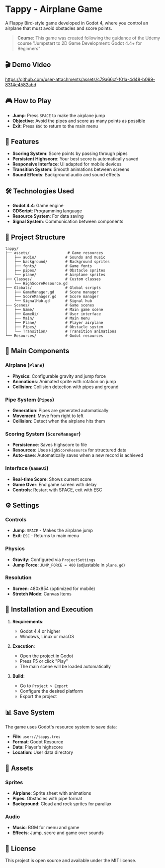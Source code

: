 # Tappy - Airplane Game

A Flappy Bird-style game developed in Godot 4, where you control an airplane that must avoid obstacles and score points.

> **Course**: This game was created following the guidance of the Udemy course "Jumpstart to 2D Game Development: Godot 4.4+ for Beginners"

## 🎬 Demo Video

https://github.com/user-attachments/assets/c79a66cf-f01a-4d48-b099-8314e4582abd

## 🎮 How to Play

- **Jump**: Press `SPACE` to make the airplane jump
- **Objective**: Avoid the pipes and score as many points as possible
- **Exit**: Press `ESC` to return to the main menu

## 🚀 Features

- **Scoring System**: Score points by passing through pipes
- **Persistent Highscore**: Your best score is automatically saved
- **Responsive Interface**: UI adapted for mobile devices
- **Transition System**: Smooth animations between screens
- **Sound Effects**: Background audio and sound effects

## 🛠️ Technologies Used

- **Godot 4.4**: Game engine
- **GDScript**: Programming language
- **Resource System**: For data saving
- **Signal System**: Communication between components

## 📁 Project Structure

```
tappy/
├── assets/                 # Game resources
│   ├── audio/             # Sounds and music
│   ├── background/        # Background sprites
│   ├── fonts/             # Game fonts
│   ├── pipes/             # Obstacle sprites
│   └── plane/             # Airplane sprites
├── Classes/               # Custom classes
│   └── HighScoreResource.gd
├── Globals/               # Global scripts
│   ├── GameManager.gd     # Scene manager
│   ├── ScoreManager.gd    # Score manager
│   └── SignalHub.gd       # Signal hub
├── Scenes/                # Game scenes
│   ├── Game/              # Main game scene
│   ├── GameUi/            # User interface
│   ├── Main/              # Main menu
│   ├── Plane/             # Player airplane
│   ├── Pipes/             # Obstacle system
│   └── Transition/        # Transition animations
└── Resources/             # Godot resources
```

## 🎯 Main Components

### Airplane (`Plane`)
- **Physics**: Configurable gravity and jump force
- **Animations**: Animated sprite with rotation on jump
- **Collision**: Collision detection with pipes and ground

### Pipe System (`Pipes`)
- **Generation**: Pipes are generated automatically
- **Movement**: Move from right to left
- **Collision**: Detect when the airplane hits them

### Scoring System (`ScoreManager`)
- **Persistence**: Saves highscore to file
- **Resources**: Uses `HighScoreResource` for structured data
- **Auto-save**: Automatically saves when a new record is achieved

### Interface (`GameUi`)
- **Real-time Score**: Shows current score
- **Game Over**: End game screen with delay
- **Controls**: Restart with SPACE, exit with ESC

## ⚙️ Settings

### Controls
- **Jump**: `SPACE` - Makes the airplane jump
- **Exit**: `ESC` - Returns to main menu

### Physics
- **Gravity**: Configured via `ProjectSettings`
- **Jump Force**: `JUMP_FORCE = 400` (adjustable in `plane.gd`)

### Resolution
- **Screen**: 480x854 (optimized for mobile)
- **Stretch Mode**: Canvas Items

## 🔧 Installation and Execution

1. **Requirements**:
   - Godot 4.4 or higher
   - Windows, Linux or macOS

2. **Execution**:
   - Open the project in Godot
   - Press F5 or click "Play"
   - The main scene will be loaded automatically

3. **Build**:
   - Go to `Project > Export`
   - Configure the desired platform
   - Export the project

## 📊 Save System

The game uses Godot's resource system to save data:

- **File**: `user://tappy.tres`
- **Format**: Godot Resource
- **Data**: Player's highscore
- **Location**: User data directory

## 🎨 Assets

### Sprites
- **Airplane**: Sprite sheet with animations
- **Pipes**: Obstacles with pipe format
- **Background**: Cloud and rock sprites for parallax

### Audio
- **Music**: BGM for menu and game
- **Effects**: Jump, score and game over sounds


## 📝 License

This project is open source and available under the MIT license.
